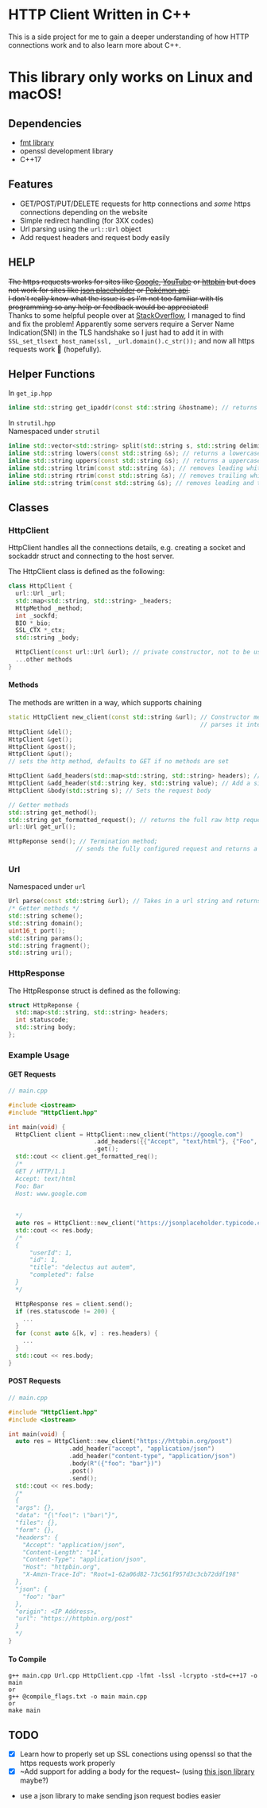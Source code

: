 # HTTP Client Written in C++
This is a side project for me to gain a deeper understanding of how HTTP connections work and to also learn more about C++.

# This library only works on Linux and macOS!

## Dependencies
* [fmt library](https://fmt.dev/latest/index.html)
* openssl development library
* C++17

## Features
* GET/POST/PUT/DELETE requests for http connections and *some* https connections depending on the website
* Simple redirect handling (for 3XX codes)
* Url parsing using the `url::Url` object
* Add request headers and request body easily

## HELP
~~The https requests works for sites like [Google](https://google.com), [YouTube](https://youtube.com) or [httpbin](https://httpbin.org) but does not work for sites like [json placeholder](https://jsonplaceholder.typicode.com/) or [Pokémon api](https://pokeapi.co/).<br>
I don't really know what the issue is as I'm not too familiar with tls programming so any help or feedback would be appreciated!~~<br>
Thanks to some helpful people over at [StackOverflow]([https://stackoverflow.com](https://stackoverflow.com/questions/49474347/why-would-bio-do-connect-from-openssl-not-work-right-with-gdax-a-k-a-cloudfl)), I managed to find and fix the problem! Apparently some servers require a Server Name Indication(SNI) in the TLS handshake so I just had to add it in with ` SSL_set_tlsext_host_name(ssl, _url.domain().c_str());` and now all https requests work 🙂 (hopefully).

## Helper Functions
In `get_ip.hpp`
```cpp
inline std::string get_ipaddr(const std::string &hostname); // returns the dot-and-numbers notation of a given hostname
```
In `strutil.hpp`<br>
Namespaced under `strutil`
```cpp
inline std::vector<std::string> split(std::string s, std::string delimiter);
inline std::string lowers(const std::string &s); // returns a lowercase copy of a string 
inline std::string uppers(const std::string &s); // returns a uppercase copy of a string
inline std::string ltrim(const std::string &s); // removes leading whitespace from a string
inline std::string rtrim(const std::string &s); // removes trailing whitespace from a string
inline std::string trim(const std::string &s); // removes leading and trailing whitespace from a string
```

## Classes
### HttpClient
HttpClient handles all the connections details, e.g. creating a socket and sockaddr struct and connecting to the host server.<br>

The HttpClient class is defined as the following:
```cpp
class HttpClient {
  url::Url _url;
  std::map<std::string, std::string> _headers;
  HttpMethod _method;
  int _sockfd;
  BIO *_bio;
  SSL_CTX *_ctx;
  std::string _body;

  HttpClient(const url::Url &url); // private constructor, not to be used
  ...other methods
}
```
#### Methods
The methods are written in a way, which supports chaining
 ```cpp
static HttpClient new_client(const std::string &url); // Constructor method which takes in a url string,
                                                       // parses it internally and returns a HttpClient object
HttpClient &del();
HttpClient &get();
HttpClient &post();
HttpClient &put();
// sets the http method, defaults to GET if no methods are set

HttpClient &add_headers(std::map<std::string, std::string> headers); // Adds http headers as a map
HttpClient &add_header(std::string key, std::string value); // Add a single header as a key-value pair of strings
HttpClient &body(std::string s); // Sets the request body

// Getter methods
std::string get_method();
std::string get_formatted_request(); // returns the full raw http request
url::Url get_url();

HttpReponse send(); // Termination method;
                    // sends the fully configured request and returns a HttpResponse struct
```
### Url
Namespaced under `url`
```cpp
Url parse(const std::string &url); // Takes in a url string and returns a Url object
/* Getter methods */
std::string scheme();
std::string domain();
uint16_t port();
std::string params();
std::string fragment();
std::string uri();
```
### HttpResponse
The HttpResponse struct is defined as the following:
```cpp
struct HttpReponse {
  std::map<std::string, std::string> headers;
  int statuscode;
  std::string body;
};
```

### Example Usage
#### GET Requests
```cpp
// main.cpp

#include <iostream>
#include "HttpClient.hpp"

int main(void) {
  HttpClient client = HttpClient::new_client("https://google.com")
                        .add_headers({{"Accept", "text/html"}, {"Foo", "Bar"}})
                        .get();
  std::cout << client.get_formatted_req();
  /*
  GET / HTTP/1.1
  Accept: text/html
  Foo: Bar
  Host: www.google.com
  
  
  */
  auto res = HttpClient::new_client("https://jsonplaceholder.typicode.com/todos/1").send();
  std::cout << res.body;
  /*
  {
	  "userId": 1,
	  "id": 1,
	  "title": "delectus aut autem",
	  "completed": false
  }
  */

  HttpResponse res = client.send();
  if (res.statuscode != 200) {
    ...
  }
  for (const auto &[k, v] : res.headers) {
    ...
  }
  std::cout << res.body;
}
```
#### POST Requests
```cpp
// main.cpp

#include "HttpClient.hpp"
#include <iostream>

int main(void) {
  auto res = HttpClient::new_client("https://httpbin.org/post")
                 .add_header("accept", "application/json")
                 .add_header("content-type", "application/json")
                 .body(R"({"foo": "bar"})")
                 .post()
                 .send();
  std::cout << res.body;
  /*
  {
  "args": {}, 
  "data": "{\"foo\": \"bar\"}", 
  "files": {}, 
  "form": {}, 
  "headers": {
    "Accept": "application/json", 
    "Content-Length": "14", 
    "Content-Type": "application/json", 
    "Host": "httpbin.org", 
    "X-Amzn-Trace-Id": "Root=1-62a06d82-73c561f957d3c3cb72ddf198"
  }, 
  "json": {
    "foo": "bar"
  }, 
  "origin": <IP Address>, 
  "url": "https://httpbin.org/post"
  }
  */
}

```
#### To Compile
```console
g++ main.cpp Url.cpp HttpClient.cpp -lfmt -lssl -lcrypto -std=c++17 -o main
or
g++ @compile_flags.txt -o main main.cpp
or
make main
```

## TODO
- [x] Learn how to properly set up SSL conections using openssl so that the https requests work properly
- [x] ~Add support for adding a body for the request~ (using [this json library](https://github.com/nlohmann/json) maybe?)
* use a json library to make sending json request bodies easier

